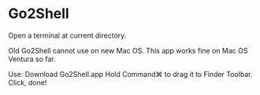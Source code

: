 # Go2Shell

Open a terminal at current directory.

Old Go2Shell cannot use on new Mac OS. 
This app works fine on Mac OS Ventura so far.

Use:
Download Go2Shell.app
Hold Command⌘ to drag it to Finder Toolbar.
Click, done!
